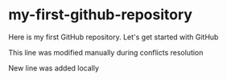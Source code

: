 # my-first-github-repository
Here is my first GitHub repository. Let's get started with GitHub
 
This line was modified manually during conflicts resolution

New line was added locally
